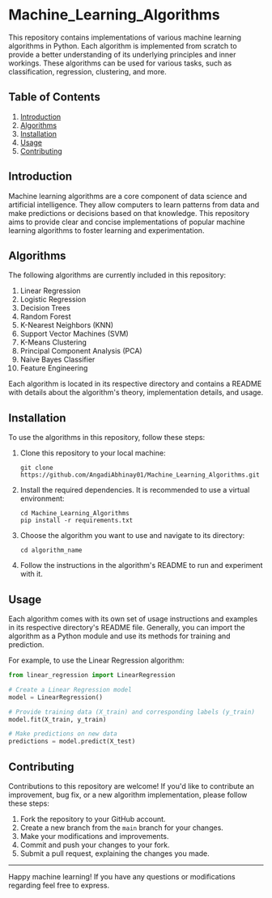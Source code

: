 # Machine_Learning_Algorithms

This repository contains implementations of various machine learning algorithms in Python. Each algorithm is implemented from scratch to provide a better understanding of its underlying principles and inner workings. These algorithms can be used for various tasks, such as classification, regression, clustering, and more.

## Table of Contents

1. [Introduction](#introduction)
2. [Algorithms](#algorithms)
3. [Installation](#installation)
4. [Usage](#usage)
5. [Contributing](#contributing)

## Introduction

Machine learning algorithms are a core component of data science and artificial intelligence. They allow computers to learn patterns from data and make predictions or decisions based on that knowledge. This repository aims to provide clear and concise implementations of popular machine learning algorithms to foster learning and experimentation.

## Algorithms

The following algorithms are currently included in this repository:

1. Linear Regression
2. Logistic Regression
3. Decision Trees
4. Random Forest
5. K-Nearest Neighbors (KNN)
6. Support Vector Machines (SVM)
7. K-Means Clustering
8. Principal Component Analysis (PCA)
9. Naive Bayes Classifier
10. Feature Engineering

Each algorithm is located in its respective directory and contains a README with details about the algorithm's theory, implementation details, and usage.

## Installation

To use the algorithms in this repository, follow these steps:

1. Clone this repository to your local machine:

   ```
   git clone https://github.com/AngadiAbhinay01/Machine_Learning_Algorithms.git
   ```

2. Install the required dependencies. It is recommended to use a virtual environment:

   ```
   cd Machine_Learning_Algorithms
   pip install -r requirements.txt
   ```

3. Choose the algorithm you want to use and navigate to its directory:

   ```
   cd algorithm_name
   ```

4. Follow the instructions in the algorithm's README to run and experiment with it.

## Usage

Each algorithm comes with its own set of usage instructions and examples in its respective directory's README file. Generally, you can import the algorithm as a Python module and use its methods for training and prediction.

For example, to use the Linear Regression algorithm:

```python
from linear_regression import LinearRegression

# Create a Linear Regression model
model = LinearRegression()

# Provide training data (X_train) and corresponding labels (y_train)
model.fit(X_train, y_train)

# Make predictions on new data
predictions = model.predict(X_test)
```

## Contributing

Contributions to this repository are welcome! If you'd like to contribute an improvement, bug fix, or a new algorithm implementation, please follow these steps:

1. Fork the repository to your GitHub account.
2. Create a new branch from the `main` branch for your changes.
3. Make your modifications and improvements.
4. Commit and push your changes to your fork.
5. Submit a pull request, explaining the changes you made.


---

Happy machine learning! If you have any questions or modifications regarding feel free to express.
